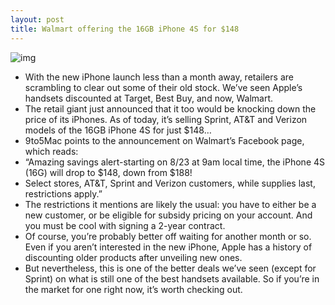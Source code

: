 ```yaml
---
layout: post
title: Walmart offering the 16GB iPhone 4S for $148
---
```

![img](http://media.idownloadblog.com/wp-content/uploads/2012/08/walmart-discount.jpg)
* With the new iPhone launch less than a month away, retailers are scrambling to clear out some of their old stock. We’ve seen Apple’s handsets discounted at Target, Best Buy, and now, Walmart.
* The retail giant just announced that it too would be knocking down the price of its iPhones. As of today, it’s selling Sprint, AT&T and Verizon models of the 16GB iPhone 4S for just $148…
* 9to5Mac points to the announcement on Walmart’s Facebook page, which reads:
* “Amazing savings alert-starting on 8/23 at 9am local time, the iPhone 4S (16G) will drop to $148, down from $188!
* Select stores, AT&T, Sprint and Verizon customers, while supplies last, restrictions apply.”
* The restrictions it mentions are likely the usual: you have to either be a new customer, or be eligible for subsidy pricing on your account. And you must be cool with signing a 2-year contract.
* Of course, you’re probably better off waiting for another month or so. Even if you aren’t interested in the new iPhone, Apple has a history of discounting older products after unveiling new ones.
* But nevertheless, this is one of the better deals we’ve seen (except for Sprint) on what is still one of the best handsets available. So if you’re in the market for one right now, it’s worth checking out.

